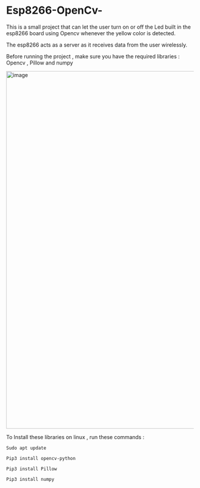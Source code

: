 # Esp8266-OpenCv-
This is a small project that can let the user turn on or off the Led built in the esp8266 board using Opencv whenever the yellow color is detected. 

The esp8266 acts as a server as it receives data from the user wirelessly. 

Before running the project , make sure you have the required libraries :  Opencv , Pillow and numpy 

<img width="959" alt="image" src="https://github.com/user-attachments/assets/bb7eeb49-f4a9-4a5e-92ce-e9b23912227e">


To Install these libraries on linux , run these commands : 

    Sudo apt update 

    Pip3 install opencv-python 

    Pip3 install Pillow 

    Pip3 install numpy 




